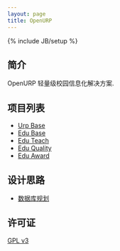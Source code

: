 ```yaml
---
layout: page
title: OpenURP
---
```

{% include JB/setup %}

## 简介

OpenURP 轻量级校园信息化解决方案.

## 项目列表

* [Urp Base](/module/model/base/index.html)
* [Edu Base](/module/model/edu-base/index.html)
* [Edu Teach](/module/model/edu-teach/index.html)
* [Edu Quality](/module/model/edu-quality/index.html)
* [Edu Award](/module/model/edu-award/index.html)

## 设计思路

* [数据库规划](/design/database.html)

## 许可证
[GPL v3](http://www.gnu.org/licenses/gpl.txt)

